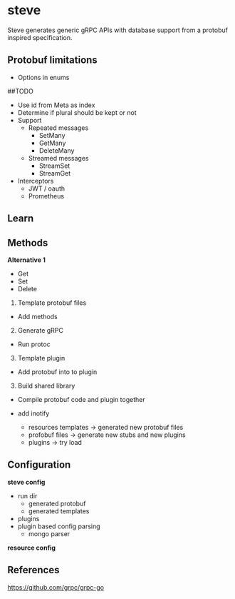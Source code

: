 # steve

Steve generates generic gRPC APIs with database support from a protobuf inspired
specification.

## Protobuf limitations

- Options in enums


##TODO

- Use id from Meta as index
- Determine if plural should be kept or not
- Support
  - Repeated messages
    - SetMany
    - GetMany
    - DeleteMany
  - Streamed messages
    - StreamSet
    - StreamGet
- Interceptors
  - JWT / oauth
  - Prometheus

## Learn


## Methods

**Alternative 1**
- Get
- Set
- Delete

1. Template protobuf files
  - Add methods
2. Generate gRPC
  - Run protoc
3. Template plugin
  - Add protobuf into to plugin
3. Build shared library
  - Compile protobuf code and plugin together

- add inotify
  - resources templates -> generated new protobuf files
  - profobuf files -> generate new stubs and new plugins
  - plugins -> try load

## Configuration

**steve config**

- run dir
  - generated protobuf
  - generated templates
- plugins
- plugin based config parsing
  - mongo parser

**resource config**


References
----------


https://github.com/grpc/grpc-go
